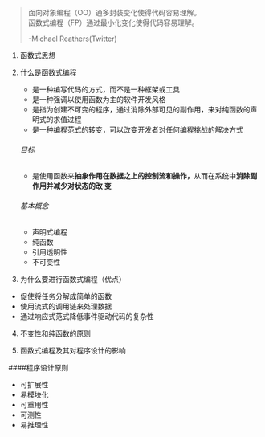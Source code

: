 <!--
 * @Author: myname
 * @Date: 2021-04-25 09:06:12
 * @LastEditors: Do not edit
 * @LastEditTime: 2021-04-25 11:01:11
-->

> 面向对象编程（OO）通多封装变化使得代码容易理解。  
> 函数式编程（FP）通过最小化变化使得代码容易理解。
>
> -Michael Reathers(Twitter)

1. 函数式思想

2. 什么是函数式编程

    - 是一种编写代码的方式，而不是一种框架或工具
    - 是一种强调以使用函数为主的软件开发风格
    - 是指为创建不可变的程序，通过消除外部可见的副作用，来对纯函数的声明式的求值过程
    - 是一种编程范式的转变，可以改变开发者对任何编程挑战的解决方式

    ###### 目标

    - 是使用函数来<strong>抽象作用在数据之上的控制流和操作，</strong>从而在系统中<strong>消除副作用并减少对状态的改
      变</strong>

    ###### 基本概念

    - 声明式编程
    - 纯函数
    - 引用透明性
    - 不可变性

3. 为什么要进行函数式编程（优点）

-   促使将任务分解成简单的函数
-   使用流式的调用链来处理数据
-   通过响应式范式降低事件驱动代码的复杂性

4. 不变性和纯函数的原则

5. 函数式编程及其对程序设计的影响

####程序设计原则

-   可扩展性
-   易模块化
-   可重用性
-   可测性
-   易推理性
